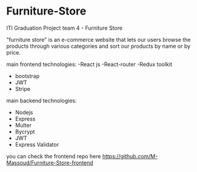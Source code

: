 # Furniture-Store
ITI Graduation Project team 4 - Furniture Store 

"furniture store" is an e-commerce website that lets our users browse the products through various categories and sort our products by name or by price.

main frontend technologies:
-React js
-React-router
-Redux toolkit 
- bootstrap
- JWT
- Stripe

main backend technologies:
- Nodejs
- Express
- Multer
- Bycrypt
- JWT
- Express Validator

 you can check the frontend repo here https://github.com/M-Massoud/Furniture-Store-frontend
